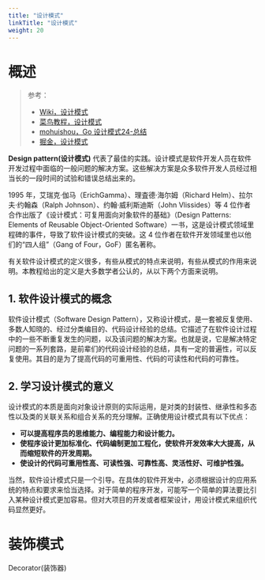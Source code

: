 ```yaml
---
title: "设计模式"
linkTitle: "设计模式"
weight: 20
---
```


# 概述

> 参考：
> 
> - [Wiki，设计模式](https://en.wikipedia.org/wiki/Design_pattern)
> - [菜鸟教程，设计模式](https://www.runoob.com/design-pattern/design-pattern-intro.html)
> - [mohuishou，Go 设计模式24-总结](https://lailin.xyz/post/go-design-pattern.html)
> - [掘金，设计模式](https://juejin.cn/post/6844904016703389709)

**Design pattern(设计模式)** 代表了最佳的实践。设计模式是软件开发人员在软件开发过程中面临的一般问题的解决方案。这些解决方案是众多软件开发人员经过相当长的一段时间的试验和错误总结出来的。

1995 年，艾瑞克·伽马（ErichGamma）、理査德·海尔姆（Richard Helm）、拉尔夫·约翰森（Ralph Johnson）、约翰·威利斯迪斯（John Vlissides）等 4 位作者合作出版了《设计模式：可复用面向对象软件的基础》（Design Patterns: Elements of Reusable Object-Oriented Software）一书，这是设计模式领域里程碑的事件，导致了软件设计模式的突破。这 4 位作者在软件开发领域里也以他们的“四人组”（Gang of Four，GoF）匿名著称。

有关软件设计模式的定义很多，有些从模式的特点来说明，有些从模式的作用来说明。本教程给出的定义是大多数学者公认的，从以下两个方面来说明。

## 1. 软件设计模式的概念

软件设计模式（Software Design Pattern），又称设计模式，是一套被反复使用、多数人知晓的、经过分类编目的、代码设计经验的总结。它描述了在软件设计过程中的一些不断重复发生的问题，以及该问题的解决方案。也就是说，它是解决特定问题的一系列套路，是前辈们的代码设计经验的总结，具有一定的普遍性，可以反复使用。其目的是为了提高代码的可重用性、代码的可读性和代码的可靠性。

## 2. 学习设计模式的意义

设计模式的本质是面向对象设计原则的实际运用，是对类的封装性、继承性和多态性以及类的关联关系和组合关系的充分理解。正确使用设计模式具有以下优点：

-   **可以提高程序员的思维能力、编程能力和设计能力。**
-   **使程序设计更加标准化、代码编制更加工程化，使软件开发效率大大提高，从而缩短软件的开发周期。**
-   **使设计的代码可重用性高、可读性强、可靠性高、灵活性好、可维护性强。**

当然，软件设计模式只是一个引导。在具体的软件开发中，必须根据设计的应用系统的特点和要求来恰当选择。对于简单的程序开发，可能写一个简单的算法要比引入某种设计模式更加容易。但对大项目的开发或者框架设计，用设计模式来组织代码显然更好。

  

# 装饰模式

Decorator(装饰器)